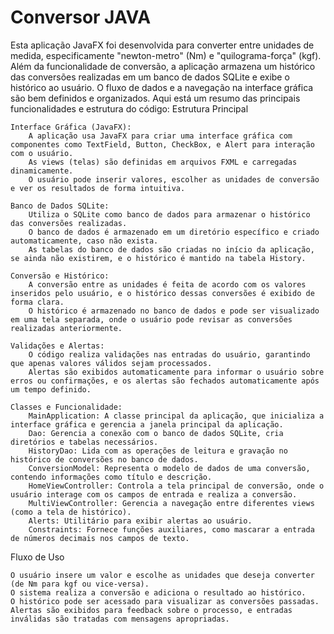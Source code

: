 # Conversor JAVA

Esta aplicação JavaFX foi desenvolvida para converter entre unidades de medida, especificamente "newton-metro" (Nm) e "quilograma-força" (kgf). Além da funcionalidade de conversão, a aplicação armazena um histórico das conversões realizadas em um banco de dados SQLite e exibe o histórico ao usuário. O fluxo de dados e a navegação na interface gráfica são bem definidos e organizados. Aqui está um resumo das principais funcionalidades e estrutura do código:
Estrutura Principal

    Interface Gráfica (JavaFX):
        A aplicação usa JavaFX para criar uma interface gráfica com componentes como TextField, Button, CheckBox, e Alert para interação com o usuário.
        As views (telas) são definidas em arquivos FXML e carregadas dinamicamente.
        O usuário pode inserir valores, escolher as unidades de conversão e ver os resultados de forma intuitiva.

    Banco de Dados SQLite:
        Utiliza o SQLite como banco de dados para armazenar o histórico das conversões realizadas.
        O banco de dados é armazenado em um diretório específico e criado automaticamente, caso não exista.
        As tabelas do banco de dados são criadas no início da aplicação, se ainda não existirem, e o histórico é mantido na tabela History.

    Conversão e Histórico:
        A conversão entre as unidades é feita de acordo com os valores inseridos pelo usuário, e o histórico dessas conversões é exibido de forma clara.
        O histórico é armazenado no banco de dados e pode ser visualizado em uma tela separada, onde o usuário pode revisar as conversões realizadas anteriormente.

    Validações e Alertas:
        O código realiza validações nas entradas do usuário, garantindo que apenas valores válidos sejam processados.
        Alertas são exibidos automaticamente para informar o usuário sobre erros ou confirmações, e os alertas são fechados automaticamente após um tempo definido.

    Classes e Funcionalidade:
        MainApplication: A classe principal da aplicação, que inicializa a interface gráfica e gerencia a janela principal da aplicação.
        Dao: Gerencia a conexão com o banco de dados SQLite, cria diretórios e tabelas necessários.
        HistoryDao: Lida com as operações de leitura e gravação no histórico de conversões no banco de dados.
        ConversionModel: Representa o modelo de dados de uma conversão, contendo informações como título e descrição.
        HomeViewController: Controla a tela principal de conversão, onde o usuário interage com os campos de entrada e realiza a conversão.
        MultiViewController: Gerencia a navegação entre diferentes views (como a tela de histórico).
        Alerts: Utilitário para exibir alertas ao usuário.
        Constraints: Fornece funções auxiliares, como mascarar a entrada de números decimais nos campos de texto.

Fluxo de Uso

    O usuário insere um valor e escolhe as unidades que deseja converter (de Nm para kgf ou vice-versa).
    O sistema realiza a conversão e adiciona o resultado ao histórico.
    O histórico pode ser acessado para visualizar as conversões passadas.
    Alertas são exibidos para feedback sobre o processo, e entradas inválidas são tratadas com mensagens apropriadas.
